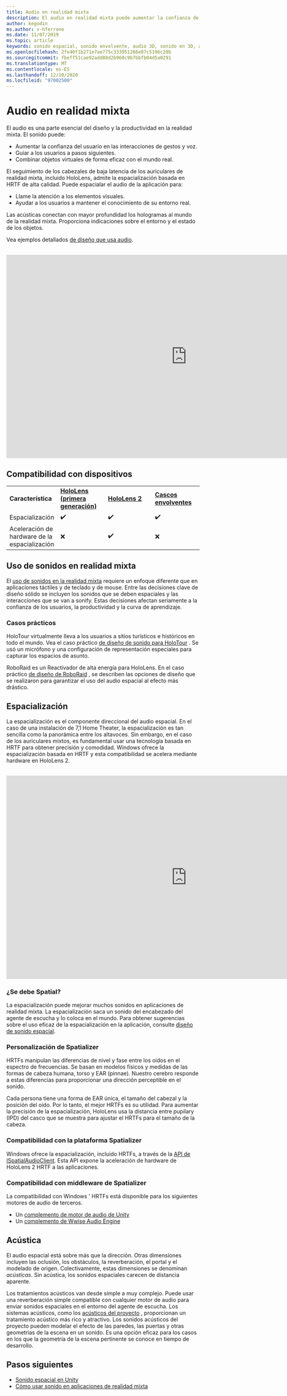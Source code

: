 ```yaml
---
title: Audio en realidad mixta
description: El audio en realidad mixta puede aumentar la confianza de los usuarios en las interacciones de la interfaz de usuario y sumergir a los usuarios en la experiencia.
author: kegodin
ms.author: v-hferrone
ms.date: 11/07/2019
ms.topic: article
keywords: sonido espacial, sonido envolvente, audio 3D, sonido en 3D, audio espacial, auriculares de realidad mixta, auriculares de realidad mixta de Windows, auriculares de realidad virtual, HoloLens, MRTK, kit de herramientas de realidad mixta, casos prácticos, acústicos
ms.openlocfilehash: 2fe40f1b271e7ae775c333951286e87c5196c20b
ms.sourcegitcommit: fbeff51cae92add88d2b960c9b7bbfb04d5a0291
ms.translationtype: MT
ms.contentlocale: es-ES
ms.lasthandoff: 12/10/2020
ms.locfileid: "97002500"
---
```

# <a name="audio-in-mixed-reality"></a>Audio en realidad mixta
El audio es una parte esencial del diseño y la productividad en la realidad mixta. El sonido puede:
* Aumentar la confianza del usuario en las interacciones de gestos y voz.
* Guiar a los usuarios a pasos siguientes.
* Combinar objetos virtuales de forma eficaz con el mundo real.

El seguimiento de los cabezales de baja latencia de los auriculares de realidad mixta, incluido HoloLens, admite la espacialización basada en HRTF de alta calidad. Puede espacialar el audio de la aplicación para:
* Llame la atención a los elementos visuales.
* Ayudar a los usuarios a mantener el conocimiento de su entorno real.

Las acústicas conectan con mayor profundidad los hologramas al mundo de la realidad mixta. Proporciona indicaciones sobre el entorno y el estado de los objetos.

Vea ejemplos detallados [de diseño que usa audio](spatial-sound-design.md).

<br>

<iframe width="940" height="530" src="https://www.youtube.com/embed/PTPvx7mDon4" frameborder="0" allow="accelerometer; autoplay; encrypted-media; gyroscope; picture-in-picture" allowfullscreen></iframe>

## <a name="device-support"></a>Compatibilidad con dispositivos

<table>
    <colgroup>
    <col width="25%" />
    <col width="25%" />
    <col width="25%" />
    <col width="25%" />
    </colgroup>
    <tr>
        <td><strong>Característica</strong></td>
        <td><a href="../hololens-hardware-details.md"><strong>HoloLens (primera generación)</strong></a></td>
        <td><a href="https://docs.microsoft.com/hololens/hololens2-hardware"><strong>HoloLens 2</strong></td>
        <td><a href="../discover/immersive-headset-hardware-details.md"><strong>Cascos envolventes</strong></a></td>
    </tr>
     <tr>
        <td>Espacialización</td>
        <td>✔️</td>
        <td>✔️</td>
        <td>✔️</td>
    </tr>
     <tr>
        <td>Aceleración de hardware de la espacialización</td>
        <td>❌</td>
        <td>✔️</td>
        <td>❌</td>
    </tr>
</table>

## <a name="use-of-sounds-in-mixed-reality"></a>Uso de sonidos en realidad mixta
El [uso de sonidos en la realidad mixta](spatial-sound-design.md) requiere un enfoque diferente que en aplicaciones táctiles y de teclado y de mouse. Entre las decisiones clave de diseño sólido se incluyen los sonidos que se deben espaciales y las interacciones que se van a sonify. Estas decisiones afectan seriamente a la confianza de los usuarios, la productividad y la curva de aprendizaje.

### <a name="case-studies"></a>Casos prácticos
HoloTour virtualmente lleva a los usuarios a sitios turísticos e históricos en todo el mundo. Vea el caso práctico [de diseño de sonido para HoloTour](case-study-spatial-sound-design-for-holotour.md) . Se usó un micrófono y una configuración de representación especiales para capturar los espacios de asunto.

RoboRaid es un Reactivador de alta energía para HoloLens. En el caso práctico [de diseño de RoboRaid](case-study-using-spatial-sound-in-roboraid.md) , se describen las opciones de diseño que se realizaron para garantizar el uso del audio espacial al efecto más drástico.

## <a name="spatialization"></a>Espacialización
La espacialización es el componente direccional del audio espacial. En el caso de una instalación de 7,1 Home Theater, la espacialización es tan sencilla como la panorámica entre los altavoces. Sin embargo, en el caso de los auriculares mixtos, es fundamental usar una tecnología basada en HRTF para obtener precisión y comodidad. Windows ofrece la espacialización basada en HRTF y esta compatibilidad se acelera mediante hardware en HoloLens 2.

<br>

<iframe width="940" height="530" src="https://www.youtube.com/embed/aB3TDjYklmo" frameborder="0" allow="accelerometer; autoplay; encrypted-media; gyroscope; picture-in-picture" allowfullscreen></iframe>

### <a name="should-i-spatialize"></a>¿Se debe Spatial?
La espacialización puede mejorar muchos sonidos en aplicaciones de realidad mixta. La espacialización saca un sonido del encabezado del agente de escucha y lo coloca en el mundo. Para obtener sugerencias sobre el uso eficaz de la espacialización en la aplicación, consulte [diseño de sonido espacial](spatial-sound-design.md).

### <a name="spatializer-personalization"></a>Personalización de Spatializer
HRTFs manipulan las diferencias de nivel y fase entre los oídos en el espectro de frecuencias. Se basan en modelos físicos y medidas de las formas de cabeza humana, torso y EAR (pinnae). Nuestro cerebro responde a estas diferencias para proporcionar una dirección perceptible en el sonido.

Cada persona tiene una forma de EAR única, el tamaño del cabezal y la posición del oído. Por lo tanto, el mejor HRTFs es su utilidad. Para aumentar la precisión de la espacialización, HoloLens usa la distancia entre pupilary (IPD) del casco que se muestra para ajustar el HRTFs para el tamaño de la cabeza.

### <a name="spatializer-platform-support"></a>Compatibilidad con la plataforma Spatializer
Windows ofrece la espacialización, incluido HRTFs, a través de la [API de ISpatialAudioClient](https://docs.microsoft.com/windows/win32/coreaudio/spatial-sound). Esta API expone la aceleración de hardware de HoloLens 2 HRTF a las aplicaciones.

### <a name="spatializer-middleware-support"></a>Compatibilidad con middleware de Spatializer
La compatibilidad con Windows ' HRTFs está disponible para los siguientes motores de audio de terceros.
* Un [complemento de motor de audio de Unity](../develop/unity/spatial-sound-in-unity.md)
* Un [complemento de Wwise Audio Engine](https://www.audiokinetic.com/products/plug-ins/msspatial/)

## <a name="acoustics"></a>Acústica
El audio espacial está sobre más que la dirección. Otras dimensiones incluyen las oclusión, los obstáculos, la reverberación, el portal y el modelado de origen. Colectivamente, estas dimensiones se denominan *acústicas*. Sin acústica, los sonidos espaciales carecen de distancia aparente.

Los tratamientos acústicos van desde simple a muy complejo. Puede usar una reverberación simple compatible con cualquier motor de audio para enviar sonidos espaciales en el entorno del agente de escucha. Los sistemas acústicos, como los [acústicos del proyecto](https://aka.ms/acoustics)  , proporcionan un tratamiento acústico más rico y atractivo. Los sonidos acústicos del proyecto pueden modelar el efecto de las paredes, las puertas y otras geometrías de la escena en un sonido. Es una opción eficaz para los casos en los que la geometría de la escena pertinente se conoce en tiempo de desarrollo.

## <a name="next-steps"></a>Pasos siguientes
- [Sonido espacial en Unity](../develop/unity/spatial-sound-in-unity.md)
- [Cómo usar sonido en aplicaciones de realidad mixta](spatial-sound-design.md)
